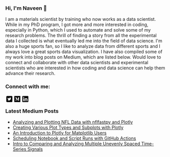 ### Hi, I'm Naveen 👋  

I am a materials scientist by training who now works as a data scientist. While in my PhD program, I got more and more
interested in coding, especially in Python, which I used to automate and solve some of my research problems. The thrill
of finding a story from all the experimental data I collected is what eventually led me into the field of data science. 
I'm also a huge sports fan, so I like to analyze data from different sports and I always love a great sports data visualization. 
I have also compiled some of my work into blog posts on Medium, which are listed below. Would love to connect and collaborate 
with other data scientists and experimental scientists who are interested in how coding and data science can help them advance 
their research. 

### Connect with me:  
[<img align="left" alt="naveen_twitter" width="25px" src="https://raw.githubusercontent.com/Automattic/social-logos/trunk/svg-min/twitter.svg" />][twitter]
[<img align="left" alt="naveen_medium" width="25px" src="https://raw.githubusercontent.com/Automattic/social-logos/trunk/svg-min/medium.svg" />][medium]
[<img align="left" alt="naveen_linkedin" width="25px" src="https://raw.githubusercontent.com/Automattic/social-logos/trunk/svg-min/linkedin.svg" />][linkedin]   

&nbsp;  

### Latest Medium Posts  
<!-- BLOG-POST-LIST:START -->
- [Analyzing and Plotting NFL Data with nflfastpy and Plotly](https://towardsdatascience.com/analyzing-and-plotting-nfl-data-with-nflfastpy-and-plotly-a170a09cad6?source=rss-7779ee5bf58d------2)
- [Creating Various Plot Types and Subplots with Plotly](https://towardsdatascience.com/creating-various-plot-types-and-subplots-with-plotly-bd727f808262?source=rss-7779ee5bf58d------2)
- [An Introduction to Plotly for Matplotlib Users](https://towardsdatascience.com/an-introduction-to-plotly-for-matplotlib-users-9f4f0d2113bc?source=rss-7779ee5bf58d------2)
- [Scheduling Notebook and Script Runs with GitHub Actions](https://towardsdatascience.com/scheduling-notebook-and-script-runs-with-github-actions-cc60f3ac17f2?source=rss-7779ee5bf58d------2)
- [Intro to Comparing and Analyzing Multiple Unevenly Spaced Time-Series Signals](https://towardsdatascience.com/intro-to-comparing-and-analyzing-multiple-unevenly-spaced-time-series-signals-e46b2347972a?source=rss-7779ee5bf58d------2)
<!-- BLOG-POST-LIST:END -->

[twitter]: https://twitter.com/naveenv_92
[medium]: https://naveenvenkatesan.medium.com/
[linkedin]: https://www.linkedin.com/in/naveenvenkatesan/
<!--
**venkatesannaveen/venkatesannaveen** is a ✨ _special_ ✨ repository because its `README.md` (this file) appears on your GitHub profile.

Here are some ideas to get you started:

- 🔭 I’m currently working on ...
- 🌱 I’m currently learning ...
- 👯 I’m looking to collaborate on ...
- 🤔 I’m looking for help with ...
- 💬 Ask me about ...
- 📫 How to reach me: ...
- 😄 Pronouns: ...
- ⚡ Fun fact: ...
-->
